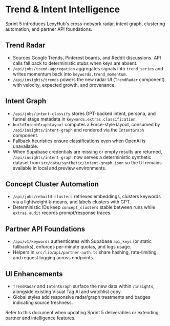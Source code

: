 # Trend & Intent Intelligence

Sprint 5 introduces LexyHub's cross-network radar, intent graph, clustering automation, and partner API foundations.

## Trend Radar
- Sources Google Trends, Pinterest boards, and Reddit discussions. API calls fall back to deterministic stubs when keys are
  absent.
- `/api/jobs/trend-aggregation` aggregates signals into `trend_series` and writes momentum back into `keywords.trend_momentum`.
- `/api/insights/trends` powers the new radar UI (`TrendRadar` component) with velocity, expected growth, and provenance.

## Intent Graph
- `/api/jobs/intent-classify` stores GPT-backed intent, persona, and funnel stage metadata in `keywords.extras.classification`.
- `buildIntentGraphLayout` computes a Force-style layout, consumed by `/api/insights/intent-graph` and rendered via the
  `IntentGraph` component.
- Fallback heuristics ensure classifications even when OpenAI is unavailable.
- When Supabase credentials are missing or empty results are returned, `/api/insights/intent-graph` now serves a deterministic
  synthetic dataset from `src/data/synthetic/intent-graph.json` so the UI remains available in local and preview environments.

## Concept Cluster Automation
- `/api/jobs/rebuild-clusters` retrieves embeddings, clusters keywords via a lightweight k-means, and labels clusters with GPT.
- Deterministic IDs keep `concept_clusters` stable between runs while `extras.audit` records prompt/response traces.

## Partner API Foundations
- `/api/v1/keywords` authenticates with Supabase `api_keys` (or static fallbacks), enforces per-minute quotas, and logs usage.
- Helpers in `src/lib/api/partner-auth.ts` share hashing, rate-limiting, and request logging across endpoints.

## UI Enhancements
- `TrendRadar` and `IntentGraph` surface the new data within `/insights`, alongside existing Visual Tag AI and watchlist copy.
- Global styles add responsive radar/graph treatments and badges indicating source freshness.

Refer to this document when updating Sprint 5 deliverables or extending partner and intelligence features.
